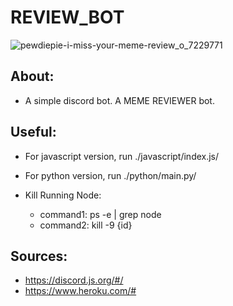 # REVIEW_BOT

![pewdiepie-i-miss-your-meme-review_o_7229771](https://user-images.githubusercontent.com/15916367/98624917-f63f9680-22cb-11eb-9392-42003e296135.jpg)

## About:
- A simple discord bot. A MEME REVIEWER bot.

## Useful:
- For javascript version, run ./javascript/index.js/
- For python version, run ./python/main.py/

- Kill Running Node:
	- command1: ps -e | grep node
	- command2: kill -9 {id}

## Sources:
- https://discord.js.org/#/
- https://www.heroku.com/#


